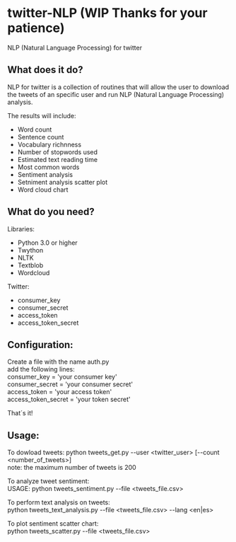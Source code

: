# twitter-NLP (WIP Thanks for your patience)
NLP (Natural Language Processing) for twitter

## What does it do?
NLP for twitter is a collection of routines that will allow the user to download the tweets of an specific user
and run NLP (Natural Language Processing) analysis.

The results will include:
- Word count
- Sentence count
- Vocabulary richnness
- Number of stopwords used
- Estimated text reading time
- Most common words 
- Sentiment analysis
- Setniment analysis scatter plot
- Word cloud chart

## What do you need?
Libraries:
- Python 3.0 or higher
- Twython
- NLTK
- Textblob
- Wordcloud

Twitter:
- consumer_key 
- consumer_secret 
- access_token 
- access_token_secret 

## Configuration:
Create a file with the name auth.py  
add the following lines:  
consumer_key = 'your consumer key'  
consumer_secret = 'your consumer secret'  
access_token = 'your access token'  
access_token_secret = 'your token secret'  
  
That´s it!  
  
## Usage:
To dowload tweets:
python tweets_get.py --user <twitter_user> [--count <number_of_tweets>]  
note: the maximum number of tweets is 200  
 
To analyze tweet sentiment:  
USAGE: python tweets_sentiment.py --file <tweets_file.csv>  

To perform text analysis on tweets:  
python tweets_text_analysis.py --file <tweets_file.csv> --lang <en|es>  
  
To plot sentiment scatter chart:  
python tweets_scatter.py --file <tweets_file.csv>  
